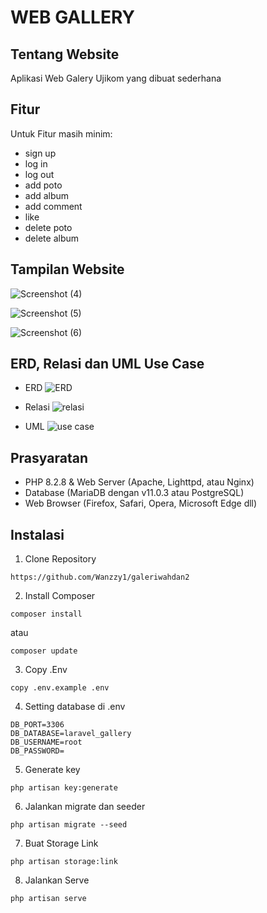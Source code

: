 # WEB GALLERY

## Tentang Website

Aplikasi Web Galery Ujikom yang dibuat sederhana

## Fitur

Untuk Fitur masih minim:
- sign up
- log in
- log out
- add poto
- add album
- add comment
- like
- delete poto
- delete album

## Tampilan Website
![Screenshot (4)](https://github.com/nabillanatha/nabilla-ujikom/assets/141295106/1eac005e-89fc-4d0a-b50e-d604ce36fcd9)

![Screenshot (5)](https://github.com/nabillanatha/nabilla-ujikom/assets/141295106/407896cb-ee8d-4ca2-84d8-306f0b0737e7)

![Screenshot (6)](https://github.com/nabillanatha/nabilla-ujikom/assets/141295106/e310dffb-fab7-4aec-98ad-8a0784388641)


## ERD, Relasi dan UML Use Case

- ERD
![ERD](https://github.com/nabillanatha/nabilla-ujikom/assets/141295106/10b72e80-83f0-48e4-8da0-fdb1d998975d)


- Relasi
![relasi](https://github.com/nabillanatha/nabilla-ujikom/assets/141295106/de637ebd-59fa-4bf0-89a1-dd3e7c594814)


- UML
![use case](https://github.com/nabillanatha/nabilla-ujikom/assets/141295106/52ae54ae-f1b4-47dc-a912-c2cb7e3997a0)


## Prasyaratan

- PHP 8.2.8 & Web Server (Apache, Lighttpd, atau Nginx)
- Database (MariaDB dengan v11.0.3 atau PostgreSQL)
- Web Browser (Firefox, Safari, Opera, Microsoft Edge dll)

## Instalasi
1. Clone Repository
```
https://github.com/Wanzzy1/galeriwahdan2
```

2. Install Composer
```
composer install
```
atau
```
composer update
```

3. Copy .Env
```
copy .env.example .env
```

4. Setting database di .env
```
DB_PORT=3306
DB_DATABASE=laravel_gallery
DB_USERNAME=root
DB_PASSWORD=
```

5. Generate key
```
php artisan key:generate
```

6. Jalankan migrate dan seeder
```
php artisan migrate --seed
```

7. Buat Storage Link
```
php artisan storage:link
```

8. Jalankan Serve
```
php artisan serve
```

